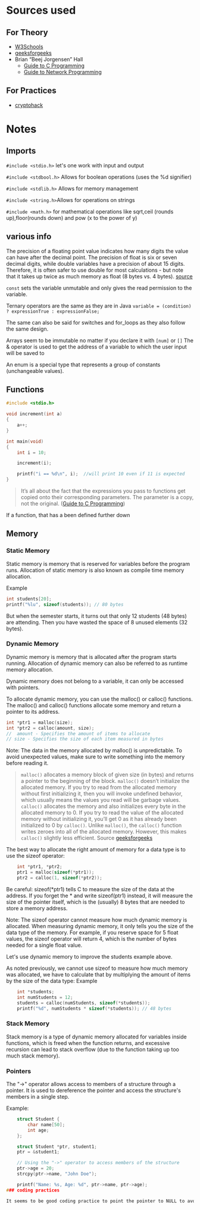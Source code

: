 
# Sources used

## For Theory

* [W3Schools](https://www.w3schools.com/c/index.php)
* [geeksforgeeks](https://www.geeksforgeeks.org)
* Brian “Beej Jorgensen” Hall
  * [Guide to C Programming](https://beej.us/guide/bgc/html/split/)
  * [Guide to Network Programming](https://beej.us/guide/bgnet/html/split/what-is-a-socket.html)

## For Practices

* [cryptohack](https://cryptohack.org/courses)

# Notes

## Imports

``#include <stdio.h>`` let's one work with input and output

``#include <stdbool.h>`` Allows for boolean operations (uses the %d signifier)

``#include <stdlib.h>`` Allows for memory management

``#include <string.h>``Allows for operations on strings

``#include <math.h>`` for mathematical operations like sqrt,ceil (rounds up),floor(rounds down) and pow (x to the power of y)

## various info

The precision of a floating point value indicates how many digits the value can have after the decimal point. The precision of float is six or seven decimal digits, while double variables have a precision of about 15 digits. Therefore, it is often safer to use double for most calculations - but note that it takes up twice as much memory as float (8 bytes vs. 4 bytes). [source](https://www.w3schools.com/c/c_data_types_numbers.php)

``const`` sets the variable unmutable and only gives the read permission to the variable.

Ternary operators are the same as they are in Java ``variable = (condition) ? expressionTrue : expressionFalse;``

The same can also be said for switches and for_loops as they also follow the same design.

Arrays seem to be immutable no matter if you declare it with `[num]` or `[]`
The & operator is used to get the address of a variable to which the user input will be saved to

An enum is a special type that represents a group of constants (unchangeable values).

## Functions

```c
#include <stdio.h>

void increment(int a)
{
    a++;
}

int main(void)
{
    int i = 10;

    increment(i);

    printf("i == %d\n", i);  //will print 10 even if 11 is expected
}
```

> It’s all about the fact that the expressions you pass to functions get copied onto their corresponding parameters. The parameter is a copy, not the original. ([Guide to C Programming](https://beej.us/guide/bgc/html/split/functions.html#functions))

If a function, that has a been defined further down 

## Memory

### Static Memory

Static memory is memory that is reserved for variables before the program runs. Allocation of static memory is also known as compile time memory allocation.

Example

```c
int students[20]; 
printf("%lu", sizeof(students)); // 80 bytes
```

But when the semester starts, it turns out that only 12 students (48 bytes)  are attending. Then you have wasted the space of 8 unused elements (32 bytes).


### Dynamic Memory

Dynamic memory is memory that is allocated after the program starts running. Allocation of dynamic memory can also be referred to as runtime memory allocation.

Dynamic memory does not belong to a variable, it can only be accessed with pointers.

To allocate dynamic memory, you can use the malloc() or calloc() functions. The malloc() and calloc() functions allocate some memory and return a pointer to its address.

```c
int *ptr1 = malloc(size);
int *ptr2 = calloc(amount, size); 
//  amount - Specifies the amount of items to allocate
// size - Specifies the size of each item measured in bytes
```

Note: The data in the memory allocated by malloc() is unpredictable. To avoid unexpected values, make sure to write something into the memory before reading it.

> `malloc()` allocates a memory block of given size (in bytes) and returns a pointer to the beginning of the block. `malloc()` doesn’t initialize the allocated memory. If you try to read from the allocated memory without first initializing it, then you will invoke undefined behavior, which usually means the values you read will be garbage values.
`calloc()` allocates the memory and also initializes every byte in the allocated memory to 0. If you try to read the value of the allocated memory without initializing it, you’ll get 0 as it has already been initialized to 0 by `calloc()`. Unlike `malloc()`, the `calloc()` function writes zeroes into all of the allocated memory. However, this makes `calloc()` slightly less efficient. Source
[geeksforgeeks](https://www.geeksforgeeks.org/difference-between-malloc-and-calloc-with-examples/)

The best way to allocate the right amount of memory for a data type is to use the sizeof operator:

```c
    int *ptr1, *ptr2;
    ptr1 = malloc(sizeof(*ptr1));
    ptr2 = calloc(1, sizeof(*ptr2));
```

Be careful: sizeof(*ptr1) tells C to measure the size of the data at the address. If you forget the * and write sizeof(ptr1) instead, it will measure the size of the pointer itself, which is the (usually) 8 bytes that are needed to store a memory address.

Note: The sizeof operator cannot measure how much dynamic memory is allocated. When measuring dynamic memory, it only tells you the size of the data type of the memory. For example, if you reserve space for 5 float values, the sizeof operator will return 4, which is the number of bytes needed for a single float value.

Let's use dynamic memory to improve the students example above.

As noted previously, we cannot use sizeof to measure how much memory was allocated, we have to calculate that by multiplying the amount of items by the size of the data type:
Example

```c
    int *students;
    int numStudents = 12;
    students = calloc(numStudents, sizeof(*students));
    printf("%d", numStudents * sizeof(*students)); // 48 bytes
```

### Stack Memory

Stack memory is a type of dynamic memory allocated for variables inside functions, which is freed when the function returns, and excessive recursion can lead to stack overflow (due to the function taking up too much stack memory).

### Pointers

The "->" operator allows access to members of a structure through a pointer. It is used to dereference the pointer and access the structure's members in a single step.

Example:

```c
    struct Student {
        char name[50];
        int age;
    };

    struct Student *ptr, student1;
    ptr = &student1;

    // Using the "->" operator to access members of the structure
    ptr->age = 20;
    strcpy(ptr->name, "John Doe");

    printf("Name: %s, Age: %d", ptr->name, ptr->age);
### coding practices

It seems to be good coding practice to point the pointer to NULL to avoid using freed memory.